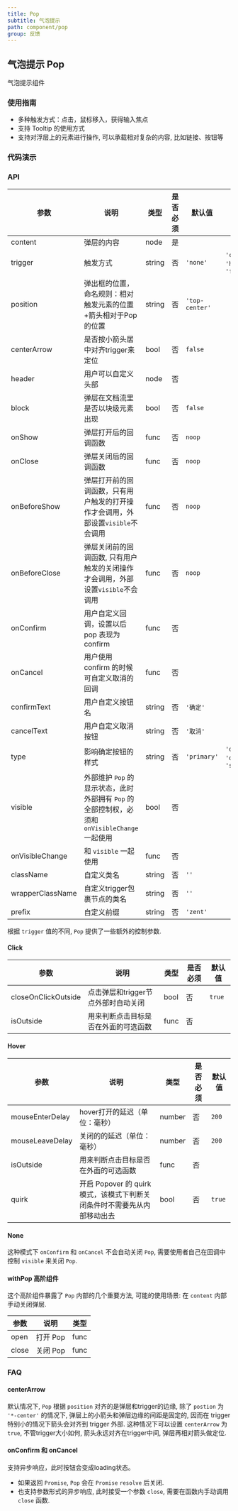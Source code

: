 ```yaml
---
title: Pop
subtitle: 气泡提示
path: component/pop
group: 反馈
---
```


## 气泡提示 Pop

气泡提示组件

### 使用指南

- 多种触发方式：点击，鼠标移入，获得输入焦点
- 支持 Tooltip 的使用方式
- 支持对浮层上的元素进行操作, 可以承载相对复杂的内容, 比如链接、按钮等

### 代码演示

### API

| 参数 | 说明 | 类型 | 是否必须 |默认值 | 备选值 |
|------|------|------|--------|--------|-----|
| content | 弹层的内容 | node | 是 | | |
| trigger | 触发方式 | string | 否 | `'none'` | `'click'`, `'hover'`, `'focus'` |
| position | 弹出框的位置，命名规则：相对触发元素的位置+箭头相对于Pop的位置 | string | 否 | `'top-center'` |  |
| centerArrow | 是否按小箭头居中对齐trigger来定位 | bool | 否 | `false` |  |
| header | 用户可以自定义头部 | node | 否  | | |
| block | 弹层在文档流里是否以块级元素出现 | bool | 否 |  `false` |  |
| onShow | 弹层打开后的回调函数 | func | 否 | `noop` | |
| onClose | 弹层关闭后的回调函数 | func | 否 | `noop` | |
| onBeforeShow | 弹层打开前的回调函数，只有用户触发的打开操作才会调用，外部设置`visible`不会调用 | func | 否 | `noop` | |
| onBeforeClose | 弹层关闭前的回调函数, 只有用户触发的关闭操作才会调用，外部设置`visible`不会调用 | func |否 |  `noop` | |
| onConfirm | 用户自定义回调，设置以后pop 表现为confirm | func | 否 |  |  |
| onCancel | 用户使用 confirm 的时候可自定义取消的回调 | func | 否  |  |  |
| confirmText | 用户自定义按钮名 | string | 否 | `'确定'` |  |
| cancelText | 用户自定义取消按钮 | string | 否 | `'取消'` |  |
| type | 影响确定按钮的样式 | string | 否  | `'primary'` | `'default'`, `'danger'`, `'success'` |
| visible | 外部维护 `Pop` 的显示状态，此时外部拥有 `Pop` 的全部控制权，必须和 `onVisibleChange` 一起使用 | bool | 否 |  | |
| onVisibleChange | 和 `visible` 一起使用 | func | 否 | | |
| className | 自定义类名 | string | 否 | `''` |  |
| wrapperClassName | 自定义trigger包裹节点的类名 | string | 否 | `''` |  |
| prefix | 自定义前缀 | string | 否 | `'zent'` |  |

根据 `trigger` 值的不同, `Pop` 提供了一些额外的控制参数.

#### Click

| 参数 | 说明 | 类型 | 是否必须 | 默认值 |
|------|------|------|--------|-------|
| closeOnClickOutside | 点击弹层和trigger节点外部时自动关闭 | bool | 否 | `true` |
| isOutside | 用来判断点击目标是否在外面的可选函数 | func | 否 | |

#### Hover

| 参数 | 说明 | 类型 | 是否必须 | 默认值 |
|------|------|------|--------|-------|
| mouseEnterDelay | hover打开的延迟（单位：毫秒） | number | 否 | `200` |
| mouseLeaveDelay | 关闭的的延迟（单位：毫秒） | number | 否 | `200` |
| isOutside | 用来判断点击目标是否在外面的可选函数 | func | 否 | |
| quirk | 开启 Popover 的 quirk 模式，该模式下判断关闭条件时不需要先从内部移动出去 | bool | 否 | `true` |

#### None

这种模式下 `onConfirm` 和 `onCancel` 不会自动关闭 `Pop`, 需要使用者自己在回调中控制 `visible` 来关闭 `Pop`.

#### withPop 高阶组件

这个高阶组件暴露了 `Pop` 内部的几个重要方法, 可能的使用场景: 在 `content` 内部手动关闭弹层.

| 参数            | 说明                    | 类型               |
| -------------- | ---------------------   | ------------------ |
| open           | 打开 Pop                 | func             |
| close          | 关闭 Pop                 | func             |

### FAQ

#### centerArrow

默认情况下, `Pop` 根据 `position` 对齐的是弹层和trigger的边缘, 除了 `postion` 为 `'*-center'` 的情况下, 弹层上的小箭头和弹层边缘的间距是固定的, 因而在 trigger 特别小的情况下箭头会对齐到 trigger 外部. 这种情况下可以设置 `centerArrow` 为 `true`, 不管trigger大小如何, 箭头永远对齐在trigger中间, 弹层再相对箭头做定位.

#### onConfirm 和 onCancel

支持异步响应，此时按钮会变成loading状态。

- 如果返回 `Promise`, `Pop` 会在 `Promise` `resolve` 后关闭.
- 也支持参数形式的异步响应, 此时接受一个参数 `close`, 需要在函数内手动调用 `close` 函数.

